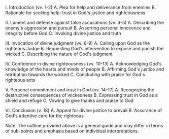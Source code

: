 I. Introduction (vv. 1-2)
    A. Plea for help and deliverance from enemies
    B. Rationale for seeking help: trust in God's justice and righteousness

II. Lament and defense against false accusations (vv. 3-5)
    A. Describing the enemy's aggression and pursuit
    B. Asserting personal innocence and integrity before God
    C. Invoking divine justice and truth

III. Invocation of divine judgment (vv. 6-9)
    A. Calling upon God as the righteous Judge
    B. Requesting God's intervention to expose and punish the wicked
    C. Describing the nature of God's judgment

IV. Confidence in divine righteousness (vv. 10-13)
    A. Acknowledging God's knowledge of the hearts and minds of people
    B. Affirming God's justice and retribution towards the wicked
    C. Concluding with praise for God's righteous acts

V. Personal commitment and trust in God (vv. 14-17)
    A. Recognizing the destructive consequences of wickedness
    B. Expressing trust in God as a shield and refuge
    C. Vowing to give thanks and praise to God

VI. Conclusion (v. 18)
    A. Appeal for divine justice to prevail
    B. Assurance of God's attentive care for the righteous

Note: The outline provided above is a general guide and may differ in terms of sub-points and emphasis based on individual interpretations.
